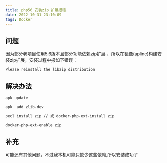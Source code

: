 ```yaml
---
title: php56 安装zip 扩展报错
date: 2022-10-31 23:10:09
tags: Docker
---
```


## 问题

因为部分老项目使用5.6版本且部分功能依赖zip扩展 ，所以在镜像(apline)构建安装zip扩展，安装过程中报如下错误：

```shell
Please reinstall the libzip distribution
```

## 解决办法

```sh
apk update 

apk  add zlib-dev

pecl install zip // 或 docker-php-ext-install zip

docker-php-ext-enable zip
```

## 补充

可能还有其他问题，不过我本机可能只缺少这些依赖,所以安装成功了
